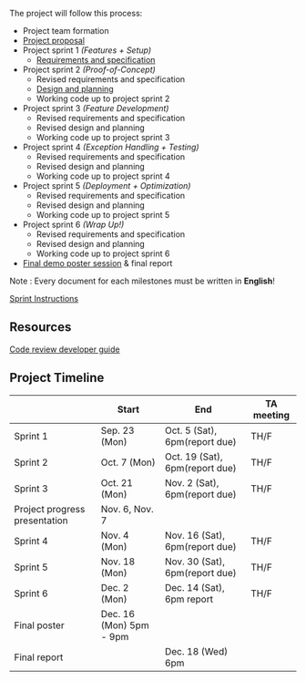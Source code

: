 The project will follow this process:

- Project team formation
- [Project proposal](projectproposal.md)
- Project sprint 1 _(Features + Setup)_
	- [Requirements and specification](project-requirements-and-specification.md)
- Project sprint 2 _(Proof-of-Concept)_
	- Revised requirements and specification
	- [Design and planning](design-and-planning.md)
	- Working code up to project sprint 2
- Project sprint 3 _(Feature Development)_
	- Revised requirements and specification
	- Revised design and planning
	- Working code up to project sprint 3
- Project sprint 4 _(Exception Handling + Testing)_
	- Revised requirements and specification
	- Revised design and planning
	- Working code up to project sprint 4
- Project sprint 5 _(Deployment + Optimization)_
	- Revised requirements and specification
	- Revised design and planning
	- Working code up to project sprint 5
- Project sprint 6 _(Wrap Up!)_
	- Revised requirements and specification
	- Revised design and planning
	- Working code up to project sprint 6
- [Final demo poster session](postersession.md) & final report

Note : Every document for each milestones must be written in **English**!

[Sprint Instructions](sprint-instructions.md) 

## Resources
[Code review developer guide](https://google.github.io/eng-practices/review/)

## Project Timeline
| | Start | End | TA meeting |
|-|-------|-----|------------|
| Sprint 1 | Sep. 23 (Mon)| Oct. 5 (Sat), 6pm(report due) | TH/F |
| Sprint 2 | Oct. 7 (Mon)| Oct. 19 (Sat), 6pm(report due) | TH/F |
| Sprint 3 | Oct. 21 (Mon)| Nov. 2 (Sat), 6pm(report due) | TH/F |
| Project progress presentation | Nov. 6, Nov. 7 | | | 
| Sprint 4 | Nov. 4 (Mon)| Nov. 16 (Sat), 6pm(report due) | TH/F|
| Sprint 5 | Nov. 18 (Mon)| Nov. 30 (Sat), 6pm(report due) | TH/F |
| Sprint 6 | Dec. 2 (Mon)| Dec. 14 (Sat), 6pm report | TH/F |
| Final poster | Dec. 16 (Mon) 5pm - 9pm | | | 
| Final report |  | Dec. 18 (Wed) 6pm | | 
